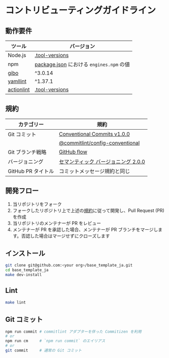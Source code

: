 # コントリビューティングガイドライン

## 動作要件

|                      ツール                       |                                                  バージョン                                                   |
| ------------------------------------------------- | ------------------------------------------------------------------------------------------------------------- |
| Node.js                                           | [.tool-versions](https://github.com/haru52/base_template_ja/blob/main/.tool-versions)                         |
| npm                                               | [package.json](https://github.com/haru52/base_template_ja/blob/main/package.json) における `engines.npm` の値 |
| [gibo](https://github.com/simonwhitaker/gibo)     | ^3.0.14                                                                                                       |
| [yamllint](https://yamllint.readthedocs.io/)      | ^1.37.1                                                                                                       |
| [actionlint](https://github.com/rhysd/actionlint) | [.tool-versions](https://github.com/haru52/base_template_ja/blob/main/.tool-versions)                         |

## 規約

|     カテゴリー     |                                                                規約                                                                 |
| ------------------ | ----------------------------------------------------------------------------------------------------------------------------------- |
| Git コミット       | [Conventional Commits v1.0.0](https://www.conventionalcommits.org/ja/v1.0.0/)                                                       |
|                    | [@commitlint/config-conventional](https://github.com/conventional-changelog/commitlint/tree/master/@commitlint/config-conventional) |
| Git ブランチ戦略   | [GitHub flow](https://docs.github.com/ja/get-started/quickstart/github-flow)                                                        |
| バージョニング     | [セマンティック バージョニング 2.0.0](https://semver.org/lang/ja/spec/v2.0.0.html)                                                  |
| GitHub PR タイトル | コミットメッセージ規約と同じ                                                                                                        |

## 開発フロー

<!-- textlint-disable prh -->
1. 当リポジトリをフォーク
2. フォークしたリポジトリ上で上述の[規約](#規約)に従って開発し、Pull Request (PR) を作成
3. 当リポジトリのメンテナーが PR をレビュー
4. メンテナーが PR を承認した場合、メンテナーが PR ブランチをマージします。否認した場合はマージせずにクローズします
<!-- textlint-enable prh -->

## インストール

```sh
git clone git@github.com:<your org>/base_template_ja.git
cd base_template_ja
make dev-install
```

## Lint

```sh
make lint
```

## Git コミット

```sh
npm run commit # commitlint アダプターを伴った Commitizen を利用
# or
npm run cm     # `npm run commit` のエイリアス
# or
git commit     # 通常の Git コミット
```
